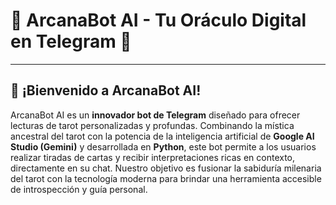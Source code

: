 # 🔮 ArcanaBot AI - Tu Oráculo Digital en Telegram 🌌

---

## 👋 ¡Bienvenido a ArcanaBot AI!

ArcanaBot AI es un **innovador bot de Telegram** diseñado para ofrecer lecturas de tarot personalizadas y profundas. Combinando la mística ancestral del tarot con la potencia de la inteligencia artificial de **Google AI Studio (Gemini)** y desarrollada en **Python**, este bot permite a los usuarios realizar tiradas de cartas y recibir interpretaciones ricas en contexto, directamente en su chat. Nuestro objetivo es fusionar la sabiduría milenaria del tarot con la tecnología moderna para brindar una herramienta accesible de introspección y guía personal.
